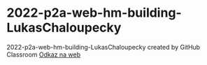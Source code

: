 # 2022-p2a-web-hm-building-LukasChaloupecky
2022-p2a-web-hm-building-LukasChaloupecky created by GitHub Classroom
[Odkaz na web](./hm-building.cz/index.html)
